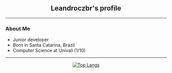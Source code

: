 <h2 align="center">Leandroczbr's profile</h2>

---

<h3>About Me</h3>
<ul>
  <li>Junior developer</li>
  <li>Born in Santa Catarina, Brazil</li>
  <li>Computer Science at Univali (1/10)</li>
</ul>

---
<div align=center>
  
[![Top Langs](https://github-readme-stats.vercel.app/api/top-langs/?username=leandroczbr&layout=donut&theme=midnight-purple)](https://github.com/anuraghazra/github-readme-stats)

</div>

